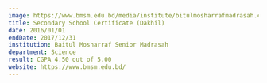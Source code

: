 ```yaml
---
image: https://www.bmsm.edu.bd/media/institute/bitulmosharrafmadrasah.com/20200711123105_Final.png
title: Secondary School Certificate (Dakhil)
date: 2016/01/01
endDate: 2017/12/31
institution: Baitul Mosharraf Senior Madrasah
department: Science
result: CGPA 4.50 out of 5.00
website: https://www.bmsm.edu.bd/
---
```

